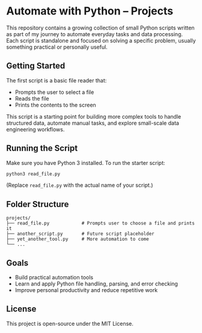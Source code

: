 # Automate with Python – Projects

This repository contains a growing collection of small Python scripts written as part of my journey to automate everyday tasks and data processing. Each script is standalone and focused on solving a specific problem, usually something practical or personally useful.

## Getting Started

The first script is a basic file reader that:
- Prompts the user to select a file
- Reads the file
- Prints the contents to the screen

This script is a starting point for building more complex tools to handle structured data, automate manual tasks, and explore small-scale data engineering workflows.

## Running the Script

Make sure you have Python 3 installed. To run the starter script:

```bash
python3 read_file.py
```

(Replace `read_file.py` with the actual name of your script.)

## Folder Structure

```
projects/
├── read_file.py            # Prompts user to choose a file and prints it
├── another_script.py       # Future script placeholder
├── yet_another_tool.py     # More automation to come
└── ...
```

## Goals

- Build practical automation tools
- Learn and apply Python file handling, parsing, and error checking
- Improve personal productivity and reduce repetitive work

## License

This project is open-source under the MIT License.

